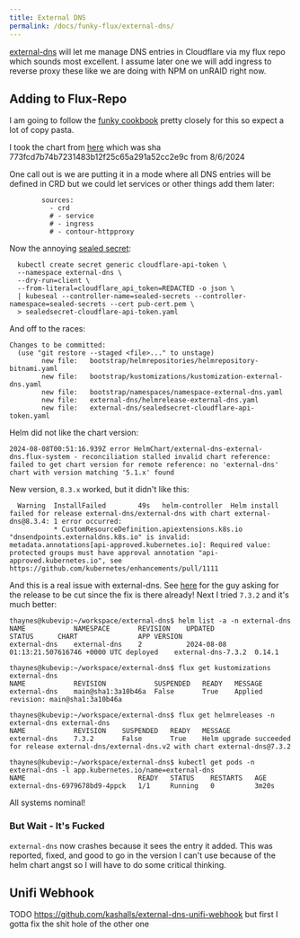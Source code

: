 ```yaml
---
title: External DNS
permalink: /docs/funky-flux/external-dns/
---
```


[external-dns](https://github.com/kubernetes-sigs/external-dns) will let me manage DNS entries in Cloudflare via my flux repo which sounds most excellent. I assume later one we will add ingress to reverse proxy these like we are doing with NPM on unRAID right now.

## Adding to Flux-Repo

I am going to follow the [funky cookbook](https://geek-cookbook.funkypenguin.co.nz/kubernetes/external-dns/) pretty closely for this so expect a lot of copy pasta.

I took the chart from [here](https://github.com/bitnami/charts/blob/main/bitnami/external-dns/values.yaml) which was sha 773fcd7b74b7231483b12f25c65a291a52cc2e9c from 8/6/2024

One call out is we are putting it in a mode where all DNS entries will be defined in CRD but we could let services or other things add them later:

```
        sources:
          - crd
          # - service
          # - ingress
          # - contour-httpproxy
```

Now the annoying [sealed secret](https://geek-cookbook.funkypenguin.co.nz/kubernetes/sealed-secrets/):

```
  kubectl create secret generic cloudflare-api-token \
  --namespace external-dns \
  --dry-run=client \
  --from-literal=cloudflare_api_token=REDACTED -o json \
  | kubeseal --controller-name=sealed-secrets --controller-namespace=sealed-secrets --cert pub-cert.pem \
  > sealedsecret-cloudflare-api-token.yaml
```

And off to the races:

```git
Changes to be committed:
  (use "git restore --staged <file>..." to unstage)
        new file:   bootstrap/helmrepositories/helmrepository-bitnami.yaml
        new file:   bootstrap/kustomizations/kustomization-external-dns.yaml
        new file:   bootstrap/namespaces/namespace-external-dns.yaml
        new file:   external-dns/helmrelease-external-dns.yaml
        new file:   external-dns/sealedsecret-cloudflare-api-token.yaml
```

Helm did not like the chart version:

```
2024-08-08T00:51:16.939Z error HelmChart/external-dns-external-dns.flux-system - reconciliation stalled invalid chart reference: failed to get chart version for remote reference: no 'external-dns' chart with version matching '5.1.x' found
```

New version, `8.3.x` worked, but it didn't like this:

```
  Warning  InstallFailed        49s   helm-controller  Helm install failed for release external-dns/external-dns with chart external-dns@8.3.4: 1 error occurred:
           * CustomResourceDefinition.apiextensions.k8s.io "dnsendpoints.externaldns.k8s.io" is invalid: metadata.annotations[api-approved.kubernetes.io]: Required value: protected groups must have approval annotation "api-approved.kubernetes.io", see https://github.com/kubernetes/enhancements/pull/1111
```

And this is a real issue with external-dns. See [here](https://github.com/kubernetes-sigs/external-dns/issues/4657) for the guy asking for the release to be cut since the fix is there already! Next I tried `7.3.2` and it's much better:

```
thaynes@kubevip:~/workspace/external-dns$ helm list -a -n external-dns
NAME        	NAMESPACE   	REVISION	UPDATED                                	STATUS  	CHART             	APP VERSION
external-dns	external-dns	2       	2024-08-08 01:13:21.507616746 +0000 UTC	deployed	external-dns-7.3.2	0.14.1     
```

```
thaynes@kubevip:~/workspace/external-dns$ flux get kustomizations external-dns
NAME        	REVISION          	SUSPENDED	READY	MESSAGE                              
external-dns	main@sha1:3a10b46a	False    	True 	Applied revision: main@sha1:3a10b46a	
```

```
thaynes@kubevip:~/workspace/external-dns$ flux get helmreleases -n external-dns external-dns
NAME        	REVISION	SUSPENDED	READY	MESSAGE                                                                                       
external-dns	7.3.2   	False    	True 	Helm upgrade succeeded for release external-dns/external-dns.v2 with chart external-dns@7.3.2	
```

```
thaynes@kubevip:~/workspace/external-dns$ kubectl get pods -n external-dns -l app.kubernetes.io/name=external-dns
NAME                            READY   STATUS    RESTARTS   AGE
external-dns-6979678bd9-4ppck   1/1     Running   0          3m20s
```

All systems nominal!

### But Wait - It's Fucked

`external-dns` now crashes because it sees the entry it added. This was reported, fixed, and good to go in the version I can't use because of the helm chart angst so I will have to do some critical thinking. 

## Unifi Webhook

TODO https://github.com/kashalls/external-dns-unifi-webhook but first I gotta fix the shit hole of the other one